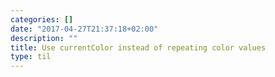 ```yaml
---
categories: []
date: "2017-04-27T21:37:18+02:00"
description: ""
title: Use currentColor instead of repeating color values
type: til
---
```

